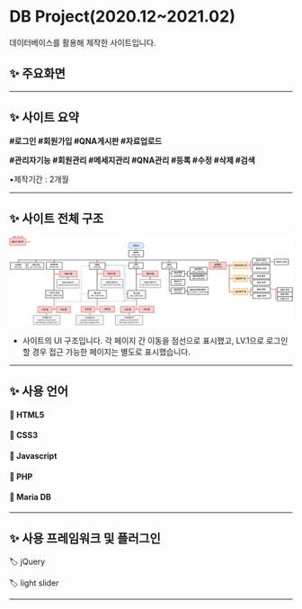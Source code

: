 

# DB Project(2020.12~2021.02)

데이터베이스를 활용해 제작한 사이트입니다.

## ✨ 주요화면

---

## ✨ 사이트 요약

**#로그인 #회원가입 #QNA게시판  #자료업로드**

**#관리자기능 #회원관리 #메세지관리 #QNA관리 #등록 #수정 #삭제 #검색** 

▪️제작기간 : 2개월

---

## ✨ 사이트 전체  구조

![my_schedule_1.png](img/readme/db_flowchart.png)

- 사이트의 UI 구조입니다. 각 페이지 간 이동을 점선으로 표시했고, LV.1으로 로그인할 경우 접근 가능한 페이지는 별도로 표시했습니다.

---

## ✨ 사용 언어

#### 📌 HTML5

#### 📌 CSS3

#### 📌 Javascript

#### 📌 PHP

#### 📌 Maria DB

---

## ✨ 사용 프레임워크 및 플러그인

🏷️ jQuery

🏷️ light slider

---
